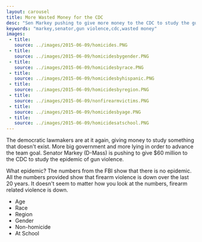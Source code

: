```yaml
---
layout: carousel
title: More Wasted Money for the CDC
desc: "Sen Markey pushing to give more money to the CDC to study the gun violence epidemic"
keywords: "markey,senator,gun violence,cdc,wasted money"
images:
 - title:
   source: ../images/2015-06-09/homicides.PNG
 - title:
   source: ../images/2015-06-09/homicidesbygender.PNG
 - title:
   source: ../images/2015-06-09/homicidesbyrace.PNG
 - title:
   source: ../images/2015-06-09/homicidesbyhispanic.PNG
 - title:
   source: ../images/2015-06-09/homicidesbyregion.PNG
 - title:
   source: ../images/2015-06-09/nonfirearmvictims.PNG
 - title:
   source: ../images/2015-06-09/homicidesbyage.PNG
 - title:
   source: ../images/2015-06-09/homicidesatschool.PNG
---
```


The democratic lawmakers are at it again, giving money to study something that doesn't exist.  More big government and more lying in order to advance the team goal.  Senator Markey (D-Mass) is pushing to give $60 million to the CDC to study the epidemic of gun violence.

What epidemic?  The numbers from the FBI show that there is no epidemic.  All the numbers provided show that firearm violence is down over the last 20 years.  It doesn't seem to matter how you look at the numbers, firearm related violence is down.

+ Age
+ Race
+ Region
+ Gender
+ Non-homicide
+ At School
